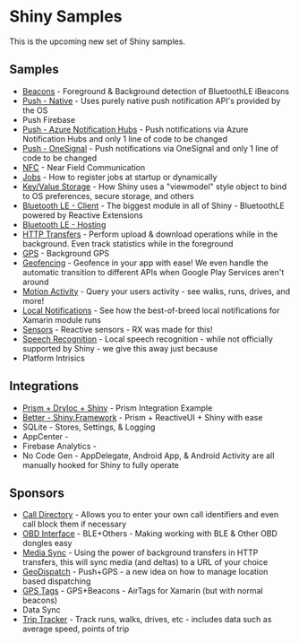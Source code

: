 # Shiny Samples
 
This is the upcoming new set of Shiny samples.  


## Samples
* [Beacons](beacons) - Foreground & Background detection of BluetoothLE iBeacons
* [Push - Native](Push-Native) - Uses purely native push notification API's provided by the OS
* Push Firebase
* [Push - Azure Notification Hubs](Push-AzureNotificationsHub) - Push notifications via Azure Notification Hubs and only 1 line of code to be changed
* [Push - OneSignal](Push-OneSignal) - Push notifications via OneSignal and only 1 line of code to be changed
* [NFC](Nfc) - Near Field Communication
* [Jobs](Jobs) - How to register jobs at startup or dynamically
* [Key/Value Storage](Stores) - How Shiny uses a "viewmodel" style object to bind to OS preferences, secure storage, and others
* [Bluetooth LE - Client](BluetoothLE-Client) - The biggest module in all of Shiny - BluetoothLE powered by Reactive Extensions
* [Bluetooth LE - Hosting](BluetoothLE-Hosting)
* [HTTP Transfers](HttpTransfers) - Perform upload & download operations while in the background.  Even track statistics while in the foreground
* [GPS](Locations-Gps) - Background GPS 
* [Geofencing](Locations-Geofencing) - Geofence in your app with ease!  We even handle the automatic transition to different APIs when Google Play Services aren't around
* [Motion Activity](Locations-MotionActivity) - Query your users activity - see walks, runs, drives, and more!
* [Local Notifications](Notifications) - See how the best-of-breed local notifications for Xamarin module runs 
* [Sensors](Sensors) - Reactive sensors - RX was made for this!
* [Speech Recognition](SpeechRecognition) - Local speech recognition - while not officially supported by Shiny - we give this away just because
* Platform Intrisics

## Integrations
* [Prism + DryIoc + Shiny](Prism-Integration) - Prism Integration Example
* [Better - Shiny.Framework](Prism-RXUI-Best-Integration) - Prism + ReactiveUI + Shiny with ease
* SQLite - Stores, Settings, & Logging
* AppCenter - 
* Firebase Analytics -
* No Code Gen - AppDelegate, Android App, & Android Activity are all manually hooked for Shiny to fully operate

## Sponsors
* [Call Directory](Sponsors-CallDirectory) - Allows you to enter your own call identifiers and even call block them if necessary
* [OBD Interface](Sponsors-Obd) - BLE+Others - Making working with BLE & Other OBD dongles easy
* [Media Sync](Sponsors-MediaSync) - Using the power of background transfers in HTTP transfers, this will sync media (and deltas) to a URL of your choice
* [GeoDispatch](geodispatch) - Push+GPS - a new idea on how to manage location based dispatching
* [GPS Tags](gpstags) - GPS+Beacons - AirTags for Xamarin (but with normal beacons)
* Data Sync
* [Trip Tracker](triptrack) - Track runs, walks, drives, etc - includes data such as average speed, points of trip